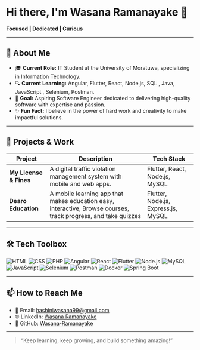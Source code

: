 # Hi there, I'm Wasana Ramanayake 👋

**Focused | Dedicated | Curious**

---

## 🌟 About Me
- 🎓 **Current Role:** IT Student at the University of Moratuwa, specializing in Information Technology.
- 🔍 **Current Learning:** Angular, Flutter, React, Node.js, SQL , Java, JavaScript , Selenium, Postman.
- 🌱 **Goal:** Aspiring Software Engineer dedicated to delivering high-quality software with expertise and passion.
- ✨ **Fun Fact:** I believe in the power of hard work and creativity to make impactful solutions.

---

## 🚀 Projects & Work

| **Project**          | **Description**                                                                 | **Tech Stack**                      |
|-----------------------|---------------------------------------------------------------------------------|-------------------------------------|
| **My License & Fines**| A digital traffic violation management system with mobile and web apps.         | Flutter, React, Node.js, MySQL      |
| **Dearo Education** | A mobile learning app that makes education easy, interactive, Browse courses, track progress, and take quizzes        | Flutter, Node.js, Express.js, MySQL    |

---

## 🛠️ Tech Toolbox

![HTML](https://img.shields.io/badge/-HTML-E34F26?logo=html5&logoColor=white)
![CSS](https://img.shields.io/badge/-CSS-1572B6?logo=css3&logoColor=white)
![PHP](https://img.shields.io/badge/-PHP-777BB4?logo=php&logoColor=white)
![Angular](https://img.shields.io/badge/-Angular-E23237?logo=angular&logoColor=white)
![React](https://img.shields.io/badge/-React-61DAFB?logo=react&logoColor=black)
![Flutter](https://img.shields.io/badge/-Flutter-02569B?logo=flutter&logoColor=white)
![Node.js](https://img.shields.io/badge/-Node.js-339933?logo=node.js&logoColor=white)
![MySQL](https://img.shields.io/badge/-MySQL-4479A1?logo=mysql&logoColor=white)
![JavaScript](https://img.shields.io/badge/-JavaScript-F7DF1E?logo=javascript&logoColor=black)
![Selenium](https://img.shields.io/badge/-Selenium-43B02A?logo=selenium&logoColor=white)
![Postman](https://img.shields.io/badge/-Postman-FF6C37?logo=postman&logoColor=white)
![Docker](https://img.shields.io/badge/-Docker-2496ED?logo=docker&logoColor=white)
![Spring Boot](https://img.shields.io/badge/-Spring%20Boot-6DB33F?logo=springboot&logoColor=white)

---

## 📫 How to Reach Me
- 📧 Email: [hashiniwasana99@gmail.com](mailto:hashiniwasana99@gmail.com)
- 🌐 LinkedIn: [Wasana Ramanayake](www.linkedin.com/in/wasana-ramanayaka-8b6970290)
- 🌟 GitHub: [Wasana-Ramanayake](https://github.com/Wasana-Ramanayake)

---

> “Keep learning, keep growing, and build something amazing!”
